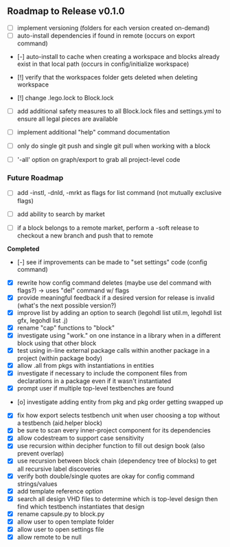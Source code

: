 ## Roadmap to Release v0.1.0

- [ ] implement versioning (folders for each version created on-demand)
- [ ] auto-install dependencies if found in remote (occurs on export command)
- [-] auto-install to cache when creating a workspace and blocks already exist in that local path (occurs in config/initialize workspace)

- [!] verify that the workspaces folder gets deleted when deleting workspace

- [!] change .lego.lock to Block.lock
- [ ] add additional safety measures to all Block.lock files and settings.yml to ensure all legal pieces are available

- [ ] implement additional "help" command documentation


- [ ] only do single git push and single git pull when working with a block

- [ ] '-all' option on graph/export to grab all project-level code


### Future Roadmap

- [ ] add -instl, -dnld, -mrkt as flags for list command (not mutually exclusive flags)
- [ ] add ability to search by market
- [ ] if a block belongs to a remote market, perform a -soft release to checkout a new branch and push that to remote


__Completed__
- [-] see if improvements can be made to "set settings" code (config command)
- [x] rewrite how config command deletes (maybe use del command with flags?) -> uses "del" command w/ flags
- [x] provide meaningful feedback if a desired version for release is invalid (what's the next possible version?)
- [x] improve list by adding an option to search (legohdl list util.m, legohdl list gfx, legohdl list .j)
- [x] rename "cap" functions to "block"
- [x] investigate using "work." on one instance in a library when in a different block using that other block
- [x] test using in-line external package calls within another package in a project (within package body)
- [x] allow .all from pkgs with instantiations in entities
- [x] investigate if necessary to include the component files from declarations in a package even if it wasn't instantiated
- [x] prompt user if multiple top-level testbenches are found
- [o] investigate adding entity from pkg and pkg order getting swapped up
- [x] fix how export selects testbench unit when user choosing a top without a testbench (aid.helper block)
- [x] be sure to scan every inner-project component for its dependencies
- [x] allow codestream to support case sensitivity
- [x] use recursion within decipher function to fill out design book (also prevent overlap)
- [x] use recursion between block chain (dependency tree of blocks) to get all recursive label discoveries
- [x] verify both double/single quotes are okay for config command strings/values
- [x] add template reference option
- [x] search all design VHD files to determine which is top-level design then find which testbench instantiates that design
- [x] rename capsule.py to block.py
- [x] allow user to open template folder
- [x] allow user to open settings file
- [x] allow remote to be null